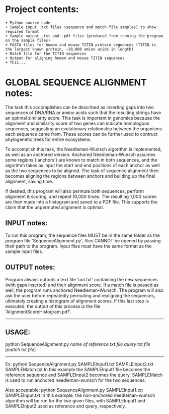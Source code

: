 # Project contents:
	+ Python source code
	+ Sample input .txt files (sequence and match file samples) to show required format
	+ Sample output .txt and .pdf files (produced from running the program on the sample files)
	+ FASTA files for human and mouse TITIN protein sequences (TITIN is the largest known protein, ~30,000 amino acids in length)
	+ Match file for the TITIN sequences
	+ Output for aligning human and mouse TITIN sequences
	+ This...

# GLOBAL SEQUENCE ALIGNMENT notes:
The task this accomplishes can be described as inserting gaps into two sequences of DNA/RNA or amino acids such that the resulting strings have an optimal similarity score. This task is important in genomics because the alignment and similarity score of two genes can indicate homologous sequences, suggesting an evolutionary relationship between the organisms each sequence came from. These scores can be further used to contruct phylogenetic trees for entire ecosystems.

To accomplish this task, the Needleman-Wunsch algorithm is implemented, as well as an anchored version. Anchored Needleman-Wunsch assumes some regions ('anchors') are known to match in both sequences, and the algorithm takes as input the start and end positions of each anchor as well as the two sequences to be aligned. The task of sequence alignment then becomes aligning the regions between anchors and building up the final alignment, saving time.

If desired, this program will also permute both sequences, perform alignment & scoring, and repeat 10,000 times. The resulting 1,000 scores are then made into a histogram and saved to a PDF file. This supports the claim that the unpermuted alignment is optimal.

## INPUT notes:
To run this program, the sequence files MUST be in the same folder as the program file 'SequenceAlignment.py', files CANNOT be opened by passing their path to the program. Input files must have the same format as the sample input files.

## OUTPUT notes:
Program always outputs a text file 'out.txt' containing the new sequences (with gaps inserted) and their alignment score. If a match file is passed as well, the program runs anchored Needleman-Wunsch. The program will also ask the user before repeatedly permuting and realigning the sequences, ultimately creating a histogram of alignment scores. If this last step is executed, the output of this process is the file 'AlignmentScoreHistogram.pdf'.

***********************************************************************************************

## USAGE:
python SequenceAlignment.py *name of reference txt file* *query txt file* [*match txt file*]

***********************************************************************************************

Ex: python SequenceAlignment.py SAMPLEInput1.txt SAMPLEInput2.txt SAMPLEMatch.txt
In this example the SAMPLEInput1 file becomes the reference sequence and SAMPLEInput2 becomes the query. SAMPLEMatch is used to run anchored needleman-wunsch for the two sequences.

Also acceptable: python SequenceAlignment.py SAMPLEInput1.txt SAMPLEInput.txt
In this example, the non-anchored needleman-wunsch algorithm will be run for the two given files, with SAMPLEInput1 and SAMPLEInput2 used as reference and query, respectively.